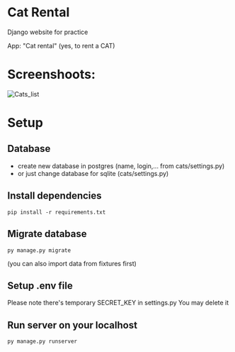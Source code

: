 # Cat Rental
Django website for practice

App: "Cat rental" (yes, to rent a CAT)


# Screenshoots:
![Cats_list](https://user-images.githubusercontent.com/75095360/149442056-1ec88923-ad8c-4ab9-98c2-7bea80115b3a.png)

# Setup

## Database
- create new database in postgres (name, login,... from cats/settings.py)
- or just change database for sqlite (cats/settings.py)

## Install dependencies
```
pip install -r requirements.txt
```

## Migrate database
```
py manage.py migrate
```
(you can also import data from fixtures first)

## Setup .env file
Please note there's temporary SECRET_KEY in settings.py
You may delete it

## Run server on your localhost
```
py manage.py runserver
```
